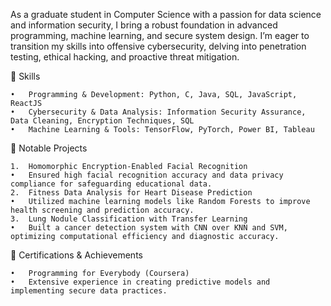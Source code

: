 As a graduate student in Computer Science with a passion for data science and information security, I bring a robust foundation in advanced programming, machine learning, and secure system design. I’m eager to transition my skills into offensive cybersecurity, delving into penetration testing, ethical hacking, and proactive threat mitigation.

💼 Skills

	•	Programming & Development: Python, C, Java, SQL, JavaScript, ReactJS
	•	Cybersecurity & Data Analysis: Information Security Assurance, Data Cleaning, Encryption Techniques, SQL
	•	Machine Learning & Tools: TensorFlow, PyTorch, Power BI, Tableau

📂 Notable Projects

	1.	Homomorphic Encryption-Enabled Facial Recognition
	•	Ensured high facial recognition accuracy and data privacy compliance for safeguarding educational data.
	2.	Fitness Data Analysis for Heart Disease Prediction
	•	Utilized machine learning models like Random Forests to improve health screening and prediction accuracy.
	3.	Lung Nodule Classification with Transfer Learning
	•	Built a cancer detection system with CNN over KNN and SVM, optimizing computational efficiency and diagnostic accuracy.

🌟 Certifications & Achievements

	•	Programming for Everybody (Coursera)
	•	Extensive experience in creating predictive models and implementing secure data practices.
